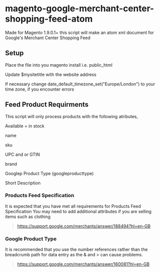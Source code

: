 # magento-google-merchant-center-shopping-feed-atom
Made for Magento 1.9.0.1+ this script will make an atom xml document for Google's Merchant Center Shopping Feed

## Setup

Place the file into you magento install i.e. public_html

Update $mysitetitle with the website address

If necessary change date_default_timezone_set("Europe/London") to your time zone, if you encounter errors

## Feed Product Requirments

This script will only process products with the following atributes,

Available = in stock

name

sku

UPC and or GTIN

brand

Googlep Product Type (googleproducttype)

Short Description 


### Products Feed Specification
It is expected that you have met all requirements for Products Feed Specification You may need to add additional attributes if you are selling items such as clothing
>https://support.google.com/merchants/answer/188494?hl=en-GB 

### Google Product Type
It is recommended that you use the number references rather than the breadcrumb path for data entry as the & and > can cause problems.
>https://support.google.com/merchants/answer/160081?hl=en-GB
